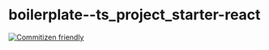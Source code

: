 # boilerplate--ts_project_starter-react

[![Commitizen friendly](https://img.shields.io/badge/commitizen-friendly-brightgreen.svg)](http://commitizen.github.io/cz-cli/)
